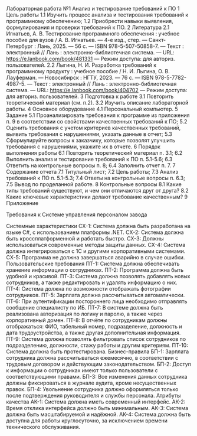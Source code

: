 Лабораторная работа №1
Анализ и тестирование требований к ПО
1 Цель работы
1.1 Изучить процесс анализа и тестирования требований к программному обеспечению;
1.2 Приобрести навыки выявления, формулирования и проверки требований к ПО.
2 Литература
2.1 Игнатьев, А. В. Тестирование программного обеспечения : учебное пособие для вузов / А. В. Игнатьев. — 4-е изд., стер. — Санкт-Петербург : Лань, 2025. — 56 с. — ISBN 978-5-507-50858-7. — Текст : электронный // Лань : электронно-библиотечная система. — URL: https://e.lanbook.com/book/481331 — Режим доступа: для авториз. пользователей.
2.2 Лыгина, Н. И. Разработка требований к программному продукту : учебное пособие / Н. И. Лыгина, О. В. Лауферман. — Новосибирск : НГТУ, 2023. — 76 с. — ISBN 978-5-7782-4987-5. — Текст : электронный // Лань : электронно-библиотечная система. — URL: https://e.lanbook.com/book/404702 — Режим доступа: для авториз. пользователей.
3 Подготовка к работе
3.1 Повторить теоретический материал (см. п.2).
3.2 Изучить описание лабораторной работы.
4 Основное оборудование
4.1 Персональный компьютер.
5 Задание
5.1 Проанализировать требования к программе из приложения п. 9 в соответствии со свойствами качественных требований к ПО;
5.2 Оценить требования с учетом критериев качественных требований, выявить требования с нарушениями, указать данные в отчет;
5.3 Сформулируйте вопросы к заказчику, которые позволят улучшить требования с нарушениями, укажите их в отчете.
6 Порядок выполнения работы
6.1 Повторить теоретический материал п. 3.1;
6.2 Выполнить анализ и тестирование требований к ПО п. 5.1-5.6;
6.3 Ответить на контрольные вопросы п. 8;
6.4 Заполнить отчет п. 7.
7 Содержание отчета
7.1 Титульный лист;
7.2 Цель работы;
7.3 Анализ требований к ПО п. 5.1-5.3;
7.4 Ответы на контрольные вопросы п. 6.3;
7.5 Вывод по проделанной работе.
8 Контрольные вопросы
8.1 Какие типы требований существуют, и чем они отличаются друг от друга?
8.2 Какие ключевые характеристики делают требование качественным?
9 Приложение

Требования к Системе управления персоналом завода

Системные характеристики
СХ-1: Система должна быть разработана на языке C#, с использованием платформы .NET.
СХ-2: Система должна быть кроссплатформенной и работать быстро.
СХ-3: Должны использоваться современные методы защиты данных.
СХ-4: Система должна интегрироваться с 1С и другими корпоративными системами.
СХ-5: Программа не должна завершаться аварийно в случае ошибки.
Пользовательские требования
ПТ-1: Система должна обеспечивать хранение информации о сотрудниках.
ПТ-2: Программа должна быть удобной и красивой.
ПТ-3: Система должна позволять добавлять новых сотрудников, а также редактировать и удалять информацию о них.
ПТ-4: Система должна по возможности отображать фотографии сотрудников.
ПТ-5: Зарплата должна рассчитываться автоматически.
ПТ-6: При аутентификации постороннего лица необходимо отправлять сообщение специалисту по ИБ.
ПТ-7: В системе должна быть реализована авторизация по логину и паролю, а также через корпоративный домен.
ПТ-8: В отчёте по сотрудникам должны отображаться: ФИО, табельный номер, подразделение, должность и дата трудоустройства, а также другая дополнительная информация.
ПТ-9: Система должна позволять фильтровать список сотрудников по подразделению, должности, стажу работы и другим критериям.
ПТ-10: Система должна быть протестирована.
Бизнес-правила
БП-1: Зарплата сотрудника должна рассчитываться ежемесячно, в соответствии с трудовым договором и действующим законодательством.
БП-2: Доступ к информации о сотрудниках имеют только пользователи с соответствующими правами.
БП-3: Все изменения данных сотрудника должны фиксироваться в журнале аудита, кроме несущественных правок.
БП-4: Увольнение сотрудника должно оформляться только после подтверждения руководителя и службы персонала.
Атрибуты качества
АК-1: Система должна иметь современный интерфейс.
АК-2: Время отклика интерфейса должно быть минимальным.
АК-3: Система должна быть масштабируемой и надёжной.
АК-4: Система должна быть доступна для работы круглосуточно, за исключением времени технического обслуживания.

